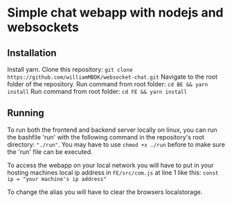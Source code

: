 # Simple chat webapp with nodejs and websockets

## Installation
Install yarn.
Clone this repository: `git clone https://github.com/williamMBDK/websocket-chat.git`
Navigate to the root folder of the repository.
Run command from root folder: `cd BE && yarn install`
Run command from root folder: `cd FE && yarn install`

## Running
To run both the frontend and backend server locally on linux, you can run the bashfile 'run' with the following command in the repository's root directory: `"./run"`. You may have to use `chmod +x ./run` before to make sure the 'run' file can be executed.

To access the webapp on your local network you will have to put in your hosting machines local ip address in `FE/src/com.js` at line 1 like this: `const ip = "your machine's ip address"`



To change the alias you will have to clear the browsers localstorage.
